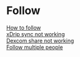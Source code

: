 # Follow  
[How to follow](./How-to-follow.md)  
[xDrip sync not working](./xDrip-Sync-not-working.md)  
[Dexcom share not working](./Dexcom-share-delta-format-change.md)  
[Follow multiple people](./Variants.md)  
  
